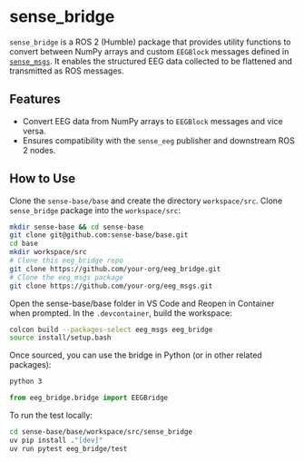 # sense_bridge

`sense_bridge` is a ROS 2 (Humble) package that provides utility functions to convert between NumPy arrays and custom `EEGBlock` messages defined in [`sense_msgs`](https://github.com/your-org/sense_msgs). It enables the structured EEG data collected to be flattened and transmitted as ROS messages.

## Features

- Convert EEG data from NumPy arrays to `EEGBlock` messages and vice versa.
- Ensures compatibility with the `sense_eeg` publisher and downstream ROS 2 nodes.

## How to Use

Clone the `sense-base/base` and create the directory `workspace/src`. Clone `sense_bridge` package into the `workspace/src`:


```bash
mkdir sense-base && cd sense-base
git clone git@github.com:sense-base/base.git
cd base
mkdir workspace/src
# Clone this eeg_bridge repo
git clone https://github.com/your-org/eeg_bridge.git
# Clone the eeg_msgs package
git clone https://github.com/your-org/eeg_msgs.git
```

Open the sense-base/base folder in VS Code and Reopen in Container when prompted. In the `.devcontainer`, build the workspace:

```bash
colcon build --packages-select eeg_msgs eeg_bridge
source install/setup.bash
```
Once sourced, you can use the bridge in Python (or in other related packages):

```bash
python 3
```

```python
from eeg_bridge.bridge import EEGBridge
```

To run the test locally:

```bash
cd sense-base/base/workspace/src/sense_bridge
uv pip install ."[dev]"
uv run pytest eeg_bridge/test
```
